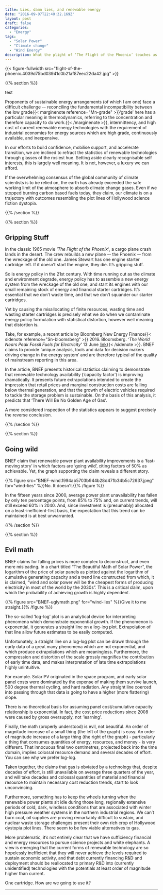 ```yaml
---
title: Lies, damn lies, and renewable energy
date: "2016-09-07T22:40:32.169Z"
layout: post
draft: false
categories: 
  - "Energy"
tags:
  - "Solar Power"
  - "Climate change"
  - "Wind Energy"
description: What the plight of ‘The Flight of the Phoenix’ teaches us about the claims for renewable technologies.
---
```


{{< figure-fullwidth src="flight-of-the-phoenix.4039d75bd03941c0b21af87eec22da42.jpg" >}}



{{% section %}}

test

Proponents of sustainable energy arrangements (of which I am one) face a difficult challenge -- reconciling the  fundamental incompatibility between the low grade{{< marginenote reference="Mn-grade" >}}‘grade’ here has a particular meaning in thermodynamics, referring to the concentration and therefore capacity to do work.{{< /marginenote >}}, intermittency, and high cost of current renewable energy technologies with the requirement of industrial economies for energy sources which are high grade, continuously available, and inexpensive.

In our efforts to build confidence, mobilise support, and accelerate transition, we are inclined to refract the statistics of renewable technologies through glasses of the rosiest hue. Setting aside clearly recognisable self interests, this is largely well meaning. It is not, however, a luxury we can afford.

If the overwhelming consensus of the global community of climate scientists is to be relied on, the earth has already exceeded the safe working limit of the atmosphere to absorb climate change gases. Even if we stopped burning carbon based fuels today, they claim, our climate is on a trajectory with outcomes resembling the plot lines of Hollywood science fiction dystopia.

{{% /section %}}

{{% section %}}

## Gripping Stuff

In the classic 1965 movie _‘The Flight of the Phoenix'_, a cargo plane crash lands in the desert. The crew rebuilds a new plane -- the Phoenix -- from the wreckage of the old one. James Stewart has one engine starter cartridge left. If it doesn’t start the engine, they die. It’s gripping stuff.

So is energy policy in the 21st century. With time running out as the climate and environment degrade, energy policy has to assemble a new energy system from the wreckage of the old one, and start its engines with our small remaining stock of energy and financial starter cartridges.  It’s essential that we don’t waste time, and that we don’t squander our starter cartridges.

Yet by causing the misallocating of finite resources, wasting time and wasting starter cartridges is precisely what we do when we contaminate energy policy formulation with statistical distortion, however well meaning that distortion is.

Take, for example, a recent article by Bloomberg New Energy Finance{{< sidenote reference="Sn-bloomsberg" >}} 2016. Bloomsberg. <I>‘The World Nears Peak Fossil Fuels for Electricity’</I> 13 June <a href="https://www.bloomberg.com/news/articles/2016-06-13/we-ve-almost-reached-peak-fossil-fuels-for-electricity">link</a>{{< /sidenote >}}. BNEF claims to provide ‘unique analysis, tools and data for decision makers driving change in the energy system’ and are therefore typical of the quality of mainstream reporting in this area.

In the article, BNEF presents historical statistics claiming to demonstrate that renewable technology availability (‘capacity factor’) is improving dramatically. It presents future extrapolations intended to create the impression that retail prices and marginal construction costs are falling below thermal generation, and that the growth of electric vehicles required to tackle the storage problem is sustainable. On the basis of this analysis, it predicts that ‘There Will Be No Golden Age of Gas’.

A more considered inspection of the statistics appears to suggest precisely the reverse conclusion.

{{% /section %}}

{{% section %}}

## Going wild

BNEF claim that renewable power plant availability improvements is a ‘fast-moving story’ in which factors are ‘going wild’, citing factors of 50% as achievable. Yet, the graph supporting the claim reveals a different story.


{{% figure src="BNEF-wind.1994ab5703b944b28d471b34b5c72637.jpeg" for="wind-lies" %}}No. It doesn't.{{% /figure %}}


In the fifteen years since 2000, average power plant unavailability has fallen by only ten percentage points, from 85% to 75% and, on current trends, will still exceed 60% in 2040. And, since investment is (presumably) allocated on a least-inefficient-first basis, the expectation that this trend can be maintained is at best unwarranted.  

{{% /section %}}

{{% section %}}

## Evil math

BNEF claims for falling prices is more complex to deconstruct, and even more misleading. In a chart titled “The Beautiful Math of Solar Power”, the logarithm of the price of solar panels as plotted against the logarithm of cumulative generating capacity and a trend line constructed from which, it is claimed, “wind and solar power will be the cheapest forms of producing electricity in most of the world by the 2030s”. This is a critical claim, upon which the probability of achieving growth is highly dependent.

{{% figure src="BNEF-uglymath.png" for="wind-lies" %}}Give it to me straight.{{% /figure %}}



The so-called ‘log-log’ plot is an analytical device for interpreting phenomena which demonstrate exponential growth. If the phenomenon is exponential, it generates a straight line on a log-log plot. Extrapolation of that line allow future estimates to be easily computed.

Unfortunately, a straight line on a log-log plot can be drawn through the early data of a great many phenomena which are not exponential, and which produce extrapolations which are meaningless. Furthermore, the compression and distortion of the scale grossly magnifies the contribution of early time data, and makes interpretation of late time extrapolations highly unintuitive.

For example. Solar PV originated in the space program, and early solar panel costs were dominated by the expense of making them survive launch, 500 degree thermal cycling, and hard radiation. Any straight line coerced into passing through that data is going to have a higher (more flattering) slope.

There is no theoretical basis for assuming panel cost/cumulative capacity relationship is exponential. In fact, the cost price reductions since 2008 were caused by gross oversupply, not ‘learning’.

Finally, the math (properly understood) is evil, not beautiful.  An order of magnitude increase of a small thing (the left of the graph) is easy. An order of magnitude increase of a large thing (the right of the graph) - particularly a thing that consumes quantities of energy, resources, and money - is very different. That innocuous final two centimetres, projected back into the time domain, implies colossal resource demand and several decades of effort. You can see why we prefer log-log.

Taken together, the claims that gas is obviated by a technology that, despite decades of effort, is still unavailable on average three quarters of the year, and will take decades and colossal quantities of material and financial resource to maintain necessary cost reduction trends, start to look unconvincing.

Furthermore, something has to keep the wheels turning when the renewable power plants sit idle during those long, regionally extensive periods of cold, dark, windless conditions that are associated with winter high pressure weather systems in the northern industrial regions. We can’t burn coal, oil supplies are proving remarkably difficult to sustain, and nuclear waste storage challenges present their own rich crop of Hollywood dystopia plot lines. There seem to be few viable alternatives to gas.

More problematic, it’s not entirely clear that we have sufficiency financial and energy resources to pursue science projects and white elephants. A view is emerging that the current forms of renewable technology are so hopelessly inefficient that they will never achieve the levels required to sustain economic activity, and that debt currently financing R&D and deployment should be reallocated to primary R&D into (currently unidentified) technologies with the potentials at least order of magnitude higher than current.

One cartridge. How are we going to use it?

<hr/>
